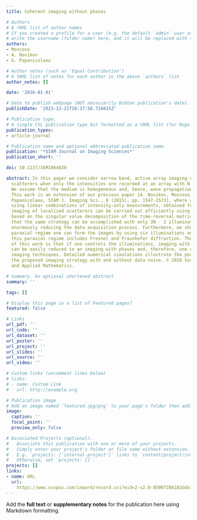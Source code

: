 ```yaml
---
title: Coherent imaging without phases

# Authors
# A YAML list of author names
# If you created a profile for a user (e.g. the default `admin` user at `content/authors/admin/`), 
# write the username (folder name) here, and it will be replaced with their full name and linked to their profile.
authors:
- Moscoso
- A. Novikov
- G. Papanicolaou

# Author notes (such as 'Equal Contribution')
# A YAML list of notes for each author in the above `authors` list
author_notes: []

date: '2016-01-01'

# Date to publish webpage (NOT necessarily Bibtex publication's date).
publishDate: '2023-12-21T16:17:56.716615Z'

# Publication type.
# A single CSL publication type but formatted as a YAML list (for Hugo requirements).
publication_types:
- article-journal

# Publication name and optional abbreviated publication name.
publication: '*SIAM Journal on Imaging Sciences*'
publication_short: ''

doi: 10.1137/16M1064830

abstract: In this paper we consider narrow band, active array imaging of weak localized
  scatterers when only the intensities are recorded at an array with N transducers.
  We assume that the medium is homogeneous and, hence, wave propagation is fully coherent.
  This work is an extension of our previous paper [A. Novikov, Moscoso, and G.
  Papanicolaou, SIAM J. Imaging Sci., 8 (2015), pp. 1547-1573], where we showed that
  using linear combinations of intensity-only measurements, obtained from N2 illuminations,
  imaging of localized scatterers can be carried out efficiently using imaging methods
  based on the singular value decomposition of the time-reversal matrix. Here we show
  that the same strategy can be accomplished with only 3N - 2 illuminations, therefore
  enormously reducing the data acquisition process. Furthermore, we show that in the
  paraxial regime one can form the images by using six illuminations only. In particular,
  this paraxial regime includes Fresnel and Fraunhofer diffraction. The key point
  of this work is that if one controls the illuminations, imaging with intensity only
  can be easily reduced to an imaging with phases and, therefore, one can apply standard
  imaging techniques. Detailed numerical simulations illustrate the performance of
  the proposed imaging strategy with and without data noise. © 2016 Society for Industrial
  and Applied Mathematics.

# Summary. An optional shortened abstract.
summary: ''

tags: []

# Display this page in a list of Featured pages?
featured: false

# Links
url_pdf: ''
url_code: ''
url_dataset: ''
url_poster: ''
url_project: ''
url_slides: ''
url_source: ''
url_video: ''

# Custom links (uncomment lines below)
# links:
# - name: Custom Link
#   url: http://example.org

# Publication image
# Add an image named `featured.jpg/png` to your page's folder then add a caption below.
image:
  caption: ''
  focal_point: ''
  preview_only: false

# Associated Projects (optional).
#   Associate this publication with one or more of your projects.
#   Simply enter your project's folder or file name without extension.
#   E.g. `projects: ['internal-project']` links to `content/project/internal-project/index.md`.
#   Otherwise, set `projects: []`.
projects: []
links:
- name: URL
  url: 
    https://www.scopus.com/inward/record.uri?eid=2-s2.0-85007286182&doi=10.1137%2f16M1064830&partnerID=40&md5=8cf0a3f6bbe45ecde1dda09c823384a8
---
```


Add the **full text** or **supplementary notes** for the publication here using Markdown formatting.
